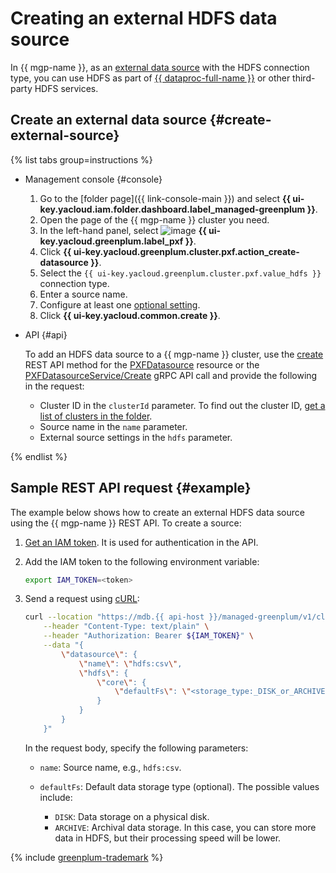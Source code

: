 # Creating an external HDFS data source

In {{ mgp-name }}, as an [external data source](../../concepts/external-tables.md#pxf-data-sources) with the HDFS connection type, you can use HDFS as part of [{{ dataproc-full-name }}](../../../data-proc/index.yaml) or other third-party HDFS services.

## Create an external data source {#create-external-source}

{% list tabs group=instructions %}

- Management console {#console}

   1. Go to the [folder page]({{ link-console-main }}) and select **{{ ui-key.yacloud.iam.folder.dashboard.label_managed-greenplum }}**.
   1. Open the page of the {{ mgp-name }} cluster you need.
   1. In the left-hand panel, select ![image](../../../_assets/console-icons/arrow-right-arrow-left.svg) **{{ ui-key.yacloud.greenplum.label_pxf }}**.
   1. Click **{{ ui-key.yacloud.greenplum.cluster.pxf.action_create-datasource }}**.
   1. Select the `{{ ui-key.yacloud.greenplum.cluster.pxf.value_hdfs }}` connection type.
   1. Enter a source name.
   1. Configure at least one [optional setting](../../concepts/settings-list.md#hdfs-settings).
   1. Click **{{ ui-key.yacloud.common.create }}**.

- API {#api}

   To add an HDFS data source to a {{ mgp-name }} cluster, use the [create](../../api-ref/PXFDatasource/create.md) REST API method for the [PXFDatasource](../../api-ref/PXFDatasource/index.md) resource or the [PXFDatasourceService/Create](../../api-ref/grpc/PXFDatasource/create.md) gRPC API call and provide the following in the request:

   * Cluster ID in the `clusterId` parameter. To find out the cluster ID, [get a list of clusters in the folder](../cluster-list.md#list-clusters).
   * Source name in the `name` parameter.
   * External source settings in the `hdfs` parameter.

{% endlist %}

## Sample REST API request {#example}

The example below shows how to create an external HDFS data source using the {{ mgp-name }} REST API. To create a source:

1. [Get an IAM token](../../../iam/operations/index.md#iam-tokens). It is used for authentication in the API.
1. Add the IAM token to the following environment variable:

   ```bash
   export IAM_TOKEN=<token>
   ```

1. Send a request using [cURL](https://curl.haxx.se):

   ```bash
   curl --location "https://mdb.{{ api-host }}/managed-greenplum/v1/clusters/<cluster_ID>/pxf_datasources" \
       --header "Content-Type: text/plain" \
       --header "Authorization: Bearer ${IAM_TOKEN}" \
       --data "{
           \"datasource\": {
               \"name\": \"hdfs:csv\",
               \"hdfs\": {
                   \"core\": {
                       \"defaultFs\": \"<storage_type:_DISK_or_ARCHIVE>\"
                   }
               }
           }
       }"
   ```

   In the request body, specify the following parameters:

   * `name`: Source name, e.g., `hdfs:csv`.
   * `defaultFs`: Default data storage type (optional). The possible values include:

      * `DISK`: Data storage on a physical disk.
      * `ARCHIVE`: Archival data storage. In this case, you can store more data in HDFS, but their processing speed will be lower.

{% include [greenplum-trademark](../../../_includes/mdb/mgp/trademark.md) %}
